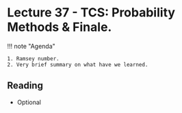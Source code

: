 # Lecture 37 - TCS: Probability Methods & Finale.

!!! note "Agenda"

    1. Ramsey number.
    2. Very brief summary on what have we learned.
    
    
## Reading

* Optional